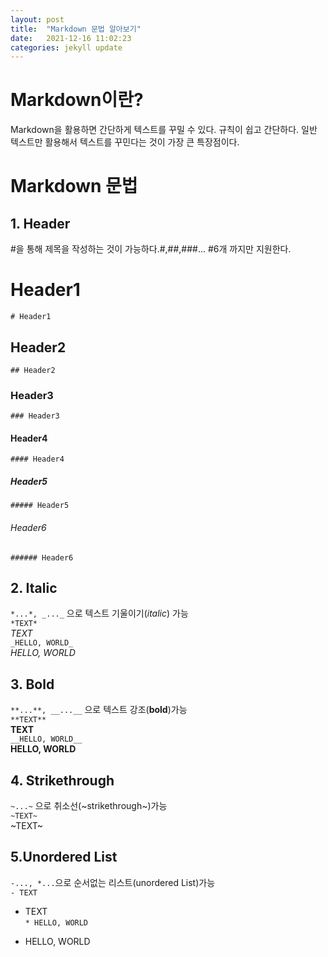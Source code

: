 ```yaml
---
layout: post
title:  "Markdown 문법 알아보기"
date:   2021-12-16 11:02:23
categories: jekyll update
---
```

# Markdown이란?
Markdown을 활용하면 간단하게 텍스트를 꾸밀 수 있다.
규칙이 쉽고 간단하다. 일반 텍스트만 활용해서 텍스트를 꾸민다는 것이 가장 큰 특장점이다.

# Markdown 문법

## 1. Header

#을 통해 제목을 작성하는 것이 가능하다.#,##,###... #6개 까지만 지원한다.   

# Header1
`# Header1`
## Header2
`## Header2`
### Header3
`### Header3`
#### Header4
`#### Header4`
##### Header5
`##### Header5`
###### Header6
`###### Header6`

## 2. Italic

`*...*, _..._` 으로 텍스트 기울이기(*italic*) 가능  
`*TEXT*`  
*TEXT*  
`_HELLO, WORLD_`  
_HELLO, WORLD_  

## 3. Bold

`**...**, __...__` 으로 텍스트 강조(**bold**)가능  
`**TEXT**`  
**TEXT**  
`__HELLO, WORLD__`  
__HELLO, WORLD__  

## 4. Strikethrough

`~...~` 으로 취소선(~strikethrough~)가능  
`~TEXT~`  
~TEXT~

## 5.Unordered List

`-..., *...`으로 순서없는 리스트(unordered List)가능  
`- TEXT`  
- TEXT  
`* HELLO, WORLD`  
* HELLO, WORLD  
